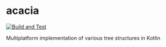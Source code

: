# acacia

[![Build and Test](https://github.com/d-costa/acacia/actions/workflows/gradle.yml/badge.svg?branch=master)](https://github.com/d-costa/acacia/actions/workflows/gradle.yml)

Multiplatform implementation of various tree structures in Kotlin
